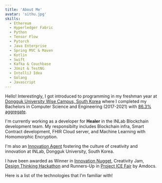 ```yaml
---
title: 'About Me'
avatar: 'sithu.jpg'
skills:
  - Ethereum 
  - Hyperledger Fabric
  - Python
  - Tensor Flow 
  - Pytorch
  - Java Enterprise
  - Spring MVC & Maven
  - Kotlin
  - Swift
  - Kafka & Couchbase
  - JUnit & TestNG
  - IntelliJ Idea
  - Golang
  - Javascript
---
```


Hello! Interestingly, I got introduced to programming in my freshman year at [Dongguk University Wise Campus,  South Korea](https://wise.dongguk.ac.kr/main) where I completed my Bachelors in Computer Science and Engineering (2017-2021) with [86.3% aggregate](https://drive.google.com/file/d/1G4UBPBP0mvWZLRdkF_EcpmKKGp7_OA8U/view?usp=sharing).

I'm currently working as a developer for **Healer** in the INLab Blockchain development team. My responsibilty includes Blockchain infra, Smart Contract development, FHIR Cloud server, and Machine Learning with Homomorphic Encryption. 

I'm also an [Innovation Agent](https://drive.google.com/file/d/117KS9QnDrcg7dllcAzGz_b7qQPgR3pGs/view?usp=sharing) fostering the culture of creativity and innovation at INLab, Dongguk University, South Korea.

I have been awarded as Winner in [Innovation Nugget](https://drive.google.com/file/d/1PzTZkXlQV9ldZxqmBbbO94uIqrhSwvcq/view?usp=sharing), Creativity Jam, [Design Thinking Hackathon](https://drive.google.com/file/d/1hXCATvKwzHCvctHtElsqFg5YIqabz22O/view?usp=sharing) and Runners-Up in [Project ICE Fair](https://drive.google.com/file/d/1exB19OoQ5dzU2mg4qbdkNutA25TGBWV3/view?usp=sharing) by Amdocs.

Here is a list of the technologies that I'm familiar with!
